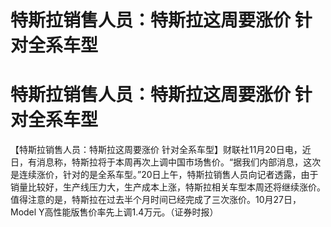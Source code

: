 # 特斯拉销售人员：特斯拉这周要涨价 针对全系车型

# 特斯拉销售人员：特斯拉这周要涨价 针对全系车型

【特斯拉销售人员：特斯拉这周要涨价
针对全系车型】财联社11月20日电，近日，有消息称，特斯拉将于本周再次上调中国市场售价。“据我们内部消息，这次是连续涨价，针对的是全系车型。”20日上午，特斯拉销售人员向记者透露，由于销量比较好，生产线压力大，生产成本上涨，特斯拉相关车型本周还将继续涨价。值得注意的是，特斯拉在过去半个月时间已经完成了三次涨价。10月27日，Model
Y高性能版售价率先上调1.4万元。（证券时报）

